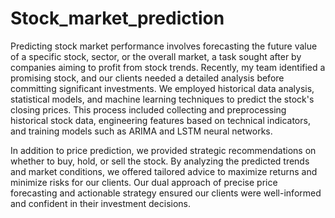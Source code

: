 # Stock_market_prediction

Predicting stock market performance involves forecasting the future value of a specific stock, sector, or the overall market, a task sought after by companies aiming to profit from stock trends. Recently, my team identified a promising stock, and our clients needed a detailed analysis before committing significant investments. We employed historical data analysis, statistical models, and machine learning techniques to predict the stock's closing prices. This process included collecting and preprocessing historical stock data, engineering features based on technical indicators, and training models such as ARIMA and LSTM neural networks.

In addition to price prediction, we provided strategic recommendations on whether to buy, hold, or sell the stock. By analyzing the predicted trends and market conditions, we offered tailored advice to maximize returns and minimize risks for our clients. Our dual approach of precise price forecasting and actionable strategy ensured our clients were well-informed and confident in their investment decisions.
